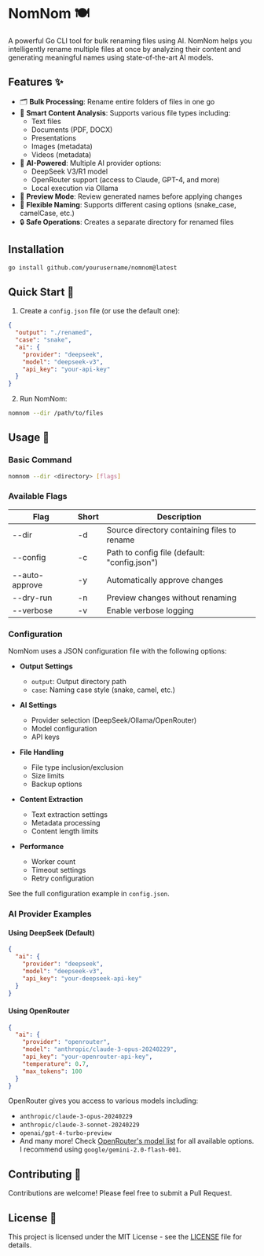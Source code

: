 # NomNom 🍽️

A powerful Go CLI tool for bulk renaming files using AI. NomNom helps you intelligently rename multiple files at once by analyzing their content and generating meaningful names using state-of-the-art AI models.

## Features ✨

- 🗂️ **Bulk Processing**: Rename entire folders of files in one go
- 📄 **Smart Content Analysis**: Supports various file types including:
  - Text files
  - Documents (PDF, DOCX)
  - Presentations
  - Images (metadata)
  - Videos (metadata)
- 🤖 **AI-Powered**: Multiple AI provider options:
  - DeepSeek V3/R1 model
  - OpenRouter support (access to Claude, GPT-4, and more)
  - Local execution via Ollama
- 👀 **Preview Mode**: Review generated names before applying changes
- 🎯 **Flexible Naming**: Supports different casing options (snake_case, camelCase, etc.)
- 🔒 **Safe Operations**: Creates a separate directory for renamed files

## Installation

```bash
go install github.com/yourusername/nomnom@latest
```

## Quick Start 🚀

1. Create a `config.json` file (or use the default one):
```json
{
  "output": "./renamed",
  "case": "snake",
  "ai": {
    "provider": "deepseek",
    "model": "deepseek-v3",
    "api_key": "your-api-key"
  }
}
```

2. Run NomNom:
```bash
nomnom --dir /path/to/files
```

## Usage 📖

### Basic Command
```bash
nomnom --dir <directory> [flags]
```

### Available Flags

| Flag           | Short | Description                                     |
|---------------|--------|-------------------------------------------------|
| --dir         | -d    | Source directory containing files to rename      |
| --config      | -c    | Path to config file (default: "config.json")     |
| --auto-approve| -y    | Automatically approve changes                    |
| --dry-run     | -n    | Preview changes without renaming                 |
| --verbose     | -v    | Enable verbose logging                          |

### Configuration

NomNom uses a JSON configuration file with the following options:

- **Output Settings**
  - `output`: Output directory path
  - `case`: Naming case style (snake, camel, etc.)

- **AI Settings**
  - Provider selection (DeepSeek/Ollama/OpenRouter)
  - Model configuration
  - API keys

- **File Handling**
  - File type inclusion/exclusion
  - Size limits
  - Backup options

- **Content Extraction**
  - Text extraction settings
  - Metadata processing
  - Content length limits

- **Performance**
  - Worker count
  - Timeout settings
  - Retry configuration

See the full configuration example in `config.json`.

### AI Provider Examples

#### Using DeepSeek (Default)
```json
{
  "ai": {
    "provider": "deepseek",
    "model": "deepseek-v3",
    "api_key": "your-deepseek-api-key"
  }
}
```

#### Using OpenRouter
```json
{
  "ai": {
    "provider": "openrouter",
    "model": "anthropic/claude-3-opus-20240229",
    "api_key": "your-openrouter-api-key",
    "temperature": 0.7,
    "max_tokens": 100
  }
}
```

OpenRouter gives you access to various models including:
- `anthropic/claude-3-opus-20240229`
- `anthropic/claude-3-sonnet-20240229`
- `openai/gpt-4-turbo-preview`
- And many more! Check [OpenRouter's model list](https://openrouter.ai/docs#models) for all available options. I recommend using `google/gemini-2.0-flash-001`.

## Contributing 🤝

Contributions are welcome! Please feel free to submit a Pull Request.

## License 📄

This project is licensed under the MIT License - see the [LICENSE](LICENSE) file for details. 
